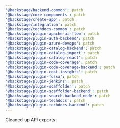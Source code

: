 ```yaml
---
'@backstage/backend-common': patch
'@backstage/core-components': patch
'@backstage/create-app': patch
'@backstage/integration': patch
'@backstage/techdocs-common': patch
'@backstage/plugin-apache-airflow': patch
'@backstage/plugin-auth-backend': patch
'@backstage/plugin-azure-devops': patch
'@backstage/plugin-catalog-backend': patch
'@backstage/plugin-catalog-import': patch
'@backstage/plugin-catalog-react': patch
'@backstage/plugin-code-coverage': patch
'@backstage/plugin-code-coverage-backend': patch
'@backstage/plugin-cost-insights': patch
'@backstage/plugin-fossa': patch
'@backstage/plugin-jenkins': patch
'@backstage/plugin-scaffolder': patch
'@backstage/plugin-scaffolder-backend': patch
'@backstage/plugin-search-backend-node': patch
'@backstage/plugin-techdocs': patch
'@backstage/plugin-techdocs-backend': patch
---
```


Cleaned up API exports
